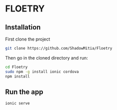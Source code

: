 # FLOETRY

## Installation

First clone the project

```bash
git clone https://github.com/ShadowMitia/Floetry
```

Then go in the cloned directory and run:

```bash
cd Floetry
sudo npm -g install ionic cordova
npm install
```

## Run the app

```bash
ionic serve
```

